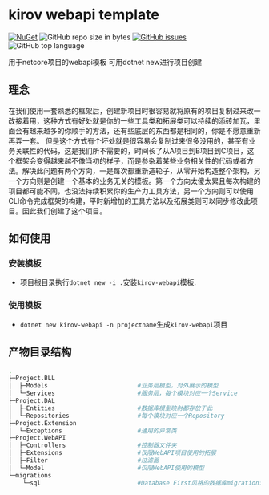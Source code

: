 # kirov webapi template
[![NuGet](https://img.shields.io/nuget/v/kirov-webapi.svg?style=flat-square&logo=nuget)](https://www.nuget.org/packages/kirov-webapi)
![GitHub repo size in bytes](https://img.shields.io/github/repo-size/kirov-opensource/kirov-webapi-template.svg?style=flat-square&logo=github)
[![GitHub issues](https://img.shields.io/github/issues/kirov-opensource/kirov-webapi-template.svg?style=flat-square&logo=github)](https://github.com/kirov-opensource/kirov-webapi-template/issues)
![GitHub top language](https://img.shields.io/github/languages/top/kirov-opensource/kirov-webapi-template?style=flat-square&logo=github)

用于netcore项目的webapi模板 可用dotnet new进行项目创建

## 理念
在我们使用一套熟悉的框架后，创建新项目时很容易就将原有的项目复制过来改一改接着用，这种方式有好处就是你的一些工具类和拓展类可以持续的添砖加瓦，里面会有越来越多的你顺手的方法，还有些底层的东西都是相同的，你是不愿意重新再弄一套。
但是这个方式有个坏处就是很容易会复制过来很多没用的，甚至有业务关联性的代码，这是我们所不需要的，时间长了从A项目到B项目到C项目，这个框架会变得越来越不像当初的样子，而是参杂着某些业务相关性的代码或者方法。解决此问题有两个方向，一是每次都重新造轮子，从零开始构造整个架构，另一个方向则是创建一个基本的业务无关的模板。第一个方向太傻太累且每次构建的项目都可能不同，也没法持续积累你的生产力工具方法，另一个方向则可以使用CLI命令完成框架的构建，平时新增加的工具方法以及拓展类则可以同步修改此项目。因此我们创建了这个项目。

## 如何使用
### 安装模板
* 项目根目录执行`dotnet new -i .`安装`kirov-webapi`模板.
### 使用模板
* `dotnet new kirov-webapi -n projectname`生成`kirov-webapi`项目

## 产物目录结构
```sh
.
├─Project.BLL
│  ├─Models                         #业务层模型，对外展示的模型
│  └─Services                       #服务层，每个模块对应一个Service
├─Project.DAL
│  ├─Entities                       #数据库模型映射都存放于此
│  └─Repositories                   #每个模块对应一个Repository
├─Project.Extension
│  └─Exceptions                     #通用的异常类
├─Project.WebAPI
│  ├─Controllers                    #控制器文件夹
│  ├─Extensions                     #仅限WebAPI项目使用的拓展
│  ├─Filter                         #过滤器
│  └─Model                          #仅限WebAPI使用的模型
└─migrations
    └─sql                           #Database First风格的数据库migration语句
```